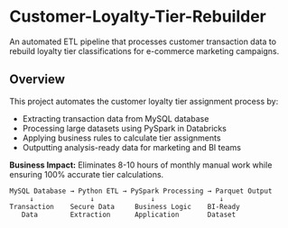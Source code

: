 # Customer-Loyalty-Tier-Rebuilder
An automated ETL pipeline that processes customer transaction data to rebuild loyalty tier classifications for e-commerce marketing campaigns.

## Overview
This project automates the customer loyalty tier assignment process by:

- Extracting transaction data from MySQL database
- Processing large datasets using PySpark in Databricks
- Applying business rules to calculate tier assignments
- Outputting analysis-ready data for marketing and BI teams

**Business Impact:** Eliminates 8-10 hours of monthly manual work while ensuring 100% accurate tier calculations.

```
MySQL Database → Python ETL → PySpark Processing → Parquet Output
     ↓              ↓              ↓                ↓
Transaction    Secure Data     Business Logic    BI-Ready
   Data        Extraction      Application       Dataset
```